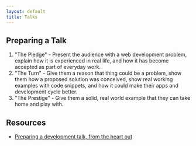 ```yaml
---
layout: default
title: Talks
---
```


## Preparing a Talk

1. "The Pledge" - Present the audience with a web development problem, explain how it is experienced in real life, and how it has become accepted as part of everyday work.
2. "The Turn" - Give them a reason that thing could be a problem, show them how a proposed solution was conceived, show real working examples with code snippets, and how it could make their apps and development cycle better.
3. "The Prestige" - Give them a solid, real world example that they can take home and play with.

## Resources

- [Preparing a development talk, from the heart out](https://x-team.com/blog/preparing-development-talk-heart/)
